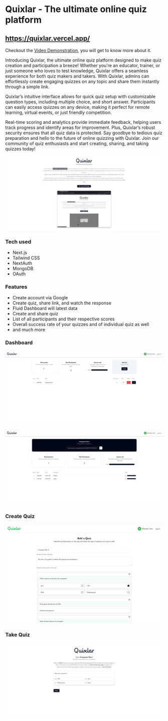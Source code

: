 # Quixlar - The ultimate online quiz platform

## <https://quixlar.vercel.app/>

Checkout the [Video Demonstration](https://raw.githubusercontent.com/OvaisKhanday/Markdowns/main/quixlar/intro-1.webm), you will get to know more about it.

Introducing Quixlar, the ultimate online quiz platform designed to make quiz creation and participation a breeze! Whether you’re an educator, trainer, or just someone who loves to test knowledge, Quixlar offers a seamless experience for both quiz makers and takers. With Quixlar, admins can effortlessly create engaging quizzes on any topic and share them instantly through a simple link.

Quixlar’s intuitive interface allows for quick quiz setup with customizable question types, including multiple choice, and short answer. Participants can easily access quizzes on any device, making it perfect for remote learning, virtual events, or just friendly competition.

Real-time scoring and analytics provide immediate feedback, helping users track progress and identify areas for improvement. Plus, Quixlar’s robust security ensures that all quiz data is protected. Say goodbye to tedious quiz preparation and hello to the future of online quizzing with Quixlar. Join our community of quiz enthusiasts and start creating, sharing, and taking quizzes today!

![Hero](https://raw.githubusercontent.com/OvaisKhanday/Markdowns/main/quixlar/hero-1.png)

### Tech used

- Next.js
- Tailwind CSS
- NextAuth
- MongoDB
- OAuth

### Features

- Create account via Google
- Create quiz, share link, and watch the response
- Fluid Dashboard will latest data
- Create and share quiz
- List of all participants and their respective scores
- Overall success rate of your quizzes and of individual quiz as well
- and much more

### Dashboard

![Dashboard](https://raw.githubusercontent.com/OvaisKhanday/Markdowns/main/quixlar/dashboard-1.png)

![Dashboard](https://raw.githubusercontent.com/OvaisKhanday/Markdowns/main/quixlar/dashboard-2.png)

### Create Quiz

![Create Quiz](https://raw.githubusercontent.com/OvaisKhanday/Markdowns/main/quixlar/new-quiz-1.png)

### Take Quiz

![Take Quiz](https://raw.githubusercontent.com/OvaisKhanday/Markdowns/main/quixlar/take-quiz-1.png)
